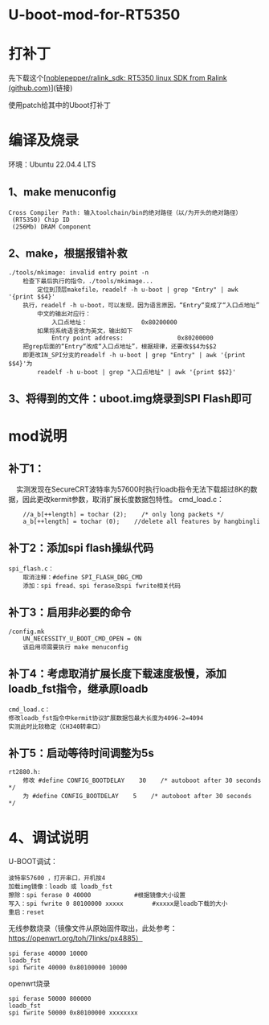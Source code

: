 # U-boot-mod-for-RT5350

# 打补丁

先下载这个[[noblepepper/ralink_sdk: RT5350 linux SDK from Ralink (github.com)](https://github.com/noblepepper/ralink_sdk/releases/tag/v0.1c)](链接)

使用patch给其中的Uboot打补丁



# 编译及烧录



环境：Ubuntu 22.04.4 LTS

## 1、make menuconfig

    Cross Compiler Path: 输入toolchain/bin的绝对路径（以/为开头的绝对路径）
     (RT5350) Chip ID
     (256Mb) DRAM Component

## 2、make，根据报错补救


    ./tools/mkimage: invalid entry point -n
        检查下最后执行的指令，./tools/mkimage...
            定位到顶层makefile，readelf -h u-boot | grep "Entry" | awk '{print $$4}'
        执行，readelf -h u-boot，可以发现，因为语言原因，“Entry“变成了“入口点地址”
            中文的输出对应行：
                入口点地址：               0x80200000
            如果将系统语言改为英文，输出如下
                Entry point address:               0x80200000
        把grep后面的“Entry“改成“入口点地址”，根据规律，还要改$$4为$$2
        即更改IN_SPI分支的readelf -h u-boot | grep "Entry" | awk '{print $$4}'为
            readelf -h u-boot | grep "入口点地址" | awk '{print $$2}'

## 3、将得到的文件：uboot.img烧录到SPI Flash即可



# mod说明



## 补丁1：





    实测发现在SecureCRT波特率为57600时执行loadb指令无法下载超过8K的数据，因此更改kermit参数，取消扩展长度数据包特性。
    cmd_load.c：




        //a_b[++length] = tochar (2);    /* only long packets */
        a_b[++length] = tochar (0);    //delete all features by hangbingli




## 补丁2：添加spi flash操纵代码


    spi_flash.c：
        取消注释：#define SPI_FLASH_DBG_CMD 
        添加：spi fread、spi ferase及spi fwrite相关代码




## 补丁3：启用非必要的命令


    /config.mk
        UN_NECESSITY_U_BOOT_CMD_OPEN = ON
        该启用项需要执行 make menuconfig




## 补丁4：考虑取消扩展长度下载速度极慢，添加loadb_fst指令，继承原loadb


    cmd_load.c：
    修改loadb_fst指令中kermit协议扩展数据包最大长度为4096-2=4094
    实测此时比较稳定（CH340转串口）




## 补丁5：启动等待时间调整为5s


    rt2880.h:
        修改 #define CONFIG_BOOTDELAY    30    /* autoboot after 30 seconds    */ 
        为 #define CONFIG_BOOTDELAY    5    /* autoboot after 30 seconds    */



# 4、调试说明



U-BOOT调试：




    波特率57600 ，打开串口，开机按4
    加载img镜像：loadb 或 loadb_fst
    擦除：spi ferase 0 40000            #根据镜像大小设置
    写入：spi fwrite 0 80100000 xxxxx        #xxxxx是loadb下载的大小
    重启：reset

无线参数烧录（镜像文件从原始固件取出，此处参考：https://openwrt.org/toh/7links/px4885）




    spi ferase 40000 10000
    loadb_fst
    spi fwrite 40000 0x80100000 10000

openwrt烧录


    spi ferase 50000 800000
    loadb_fst
    spi fwrite 50000 0x80100000 xxxxxxxx
